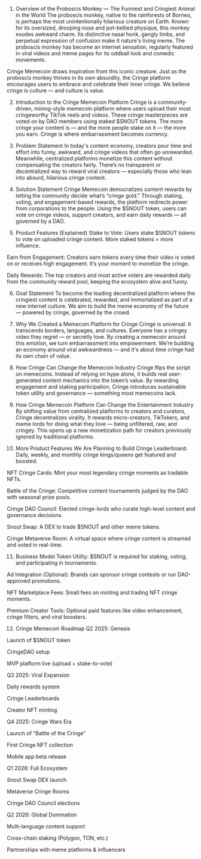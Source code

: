 1. Overview of the Proboscis Monkey — The Funniest and Cringiest Animal in the World
The proboscis monkey, native to the rainforests of Borneo, is perhaps the most unintentionally hilarious creature on Earth. Known for its oversized, drooping nose and pot-bellied physique, this monkey exudes awkward charm. Its distinctive nasal honk, gangly limbs, and perpetual expression of confusion make it nature's living meme. The proboscis monkey has become an internet sensation, regularly featured in viral videos and meme pages for its oddball look and comedic movements.

Cringe Memecoin draws inspiration from this iconic creature. Just as the proboscis monkey thrives in its own absurdity, the Cringe platform encourages users to embrace and celebrate their inner cringe. We believe cringe is culture — and culture is value.

2. Introduction to the Cringe Memecoin Platform
Cringe is a community-driven, mining-style memecoin platform where users upload their most cringeworthy TikTok reels and videos. These cringe masterpieces are voted on by DAO members using staked $SNOUT tokens. The more cringe your content is — and the more people stake on it — the more you earn. Cringe is where embarrassment becomes currency.

3. Problem Statement
In today's content economy, creators pour time and effort into funny, awkward, and cringe videos that often go unrewarded. Meanwhile, centralized platforms monetize this content without compensating the creators fairly. There’s no transparent or decentralized way to reward viral creators — especially those who lean into absurd, hilarious cringe content.

4. Solution Statement
Cringe Memecoin democratizes content rewards by letting the community decide what’s “cringe gold.” Through staking, voting, and engagement-based rewards, the platform redirects power from corporations to the people. Using the $SNOUT token, users can vote on cringe videos, support creators, and earn daily rewards — all governed by a DAO.

5. Product Features (Explained)
Stake to Vote: Users stake $SNOUT tokens to vote on uploaded cringe content. More staked tokens = more influence.

Earn from Engagement: Creators earn tokens every time their video is voted on or receives high engagement. It’s your moment to monetize the cringe.

Daily Rewards: The top creators and most active voters are rewarded daily from the community reward pool, keeping the ecosystem alive and funny.

6. Goal Statement
To become the leading decentralized platform where the cringiest content is celebrated, rewarded, and immortalized as part of a new internet culture. We aim to build the meme economy of the future — powered by cringe, governed by the crowd.

7. Why We Created a Memecoin Platform for Cringe
Cringe is universal. It transcends borders, languages, and cultures. Everyone has a cringey video they regret — or secretly love. By creating a memecoin around this emotion, we turn embarrassment into empowerment. We’re building an economy around viral awkwardness — and it's about time cringe had its own chain of value.

8. How Cringe Can Change the Memecoin Industry
Cringe flips the script on memecoins. Instead of relying on hype alone, it builds real user-generated content mechanics into the token’s value. By rewarding engagement and staking participation, Cringe introduces sustainable token utility and governance — something most memecoins lack.

9. How Cringe Memecoin Platform Can Change the Entertainment Industry
By shifting value from centralized platforms to creators and curators, Cringe decentralizes virality. It rewards micro-creators, TikTokers, and meme lords for doing what they love — being unfiltered, raw, and cringey. This opens up a new monetization path for creators previously ignored by traditional platforms.

10. More Product Features We Are Planning to Build
Cringe Leaderboard: Daily, weekly, and monthly cringe kings/queens get featured and boosted.

NFT Cringe Cards: Mint your most legendary cringe moments as tradable NFTs.

Battle of the Cringe: Competitive content tournaments judged by the DAO with seasonal prize pools.

Cringe DAO Council: Elected cringe-lords who curate high-level content and governance decisions.

Snout Swap: A DEX to trade $SNOUT and other meme tokens.

Cringe Metaverse Room: A virtual space where cringe content is streamed and voted in real-time.

11. Business Model
Token Utility: $SNOUT is required for staking, voting, and participating in tournaments.

Ad Integration (Optional): Brands can sponsor cringe contests or run DAO-approved promotions.

NFT Marketplace Fees: Small fees on minting and trading NFT cringe moments.

Premium Creator Tools: Optional paid features like video enhancement, cringe filters, and viral boosters.

12. Cringe Memecoin Roadmap
Q2 2025: Genesis

Launch of $SNOUT token

CringeDAO setup

MVP platform live (upload + stake-to-vote)

Q3 2025: Viral Expansion

Daily rewards system

Cringe Leaderboards

Creator NFT minting

Q4 2025: Cringe Wars Era

Launch of “Battle of the Cringe”

First Cringe NFT collection

Mobile app beta release

Q1 2026: Full Ecosystem

Snout Swap DEX launch

Metaverse Cringe Rooms

Cringe DAO Council elections

Q2 2026: Global Domination

Multi-language content support

Cross-chain staking (Polygon, TON, etc.)

Partnerships with meme platforms & influencers
